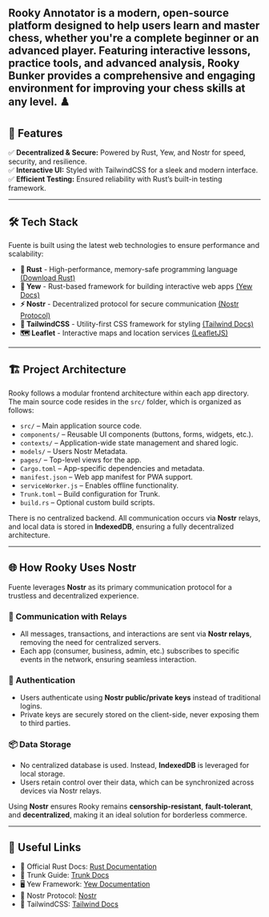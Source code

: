 Rooky Annotator is a modern, open-source platform designed to help users learn and master chess, whether you're a complete beginner or an advanced player. Featuring interactive lessons, practice tools, and advanced analysis, Rooky Bunker provides a comprehensive and engaging environment for improving your chess skills at any level. ♟️
---

## 🚀 Features

✅ **Decentralized & Secure:** Powered by Rust, Yew, and Nostr for speed, security, and resilience.  
✅ **Interactive UI:** Styled with TailwindCSS for a sleek and modern interface.
✅ **Efficient Testing:** Ensured reliability with Rust’s built-in testing framework.  

---

## 🛠 Tech Stack

Fuente is built using the latest web technologies to ensure performance and scalability:

- **🦀 Rust** - High-performance, memory-safe programming language [(Download Rust)](https://www.rust-lang.org/learn/get-started)
- **🌿 Yew** - Rust-based framework for building interactive web apps [(Yew Docs)](https://yew.rs/docs/)
- **⚡ Nostr** - Decentralized protocol for secure communication [(Nostr Protocol)](https://nostr.com/)
- **🎨 TailwindCSS** - Utility-first CSS framework for styling [(Tailwind Docs)](https://tailwindcss.com/docs)
- **🗺️ Leaflet** - Interactive maps and location services [(LeafletJS)](https://leafletjs.com/)

---

## 🏗 Project Architecture

Rooky follows a modular frontend architecture within each app directory. The main source code resides in the `src/` folder, which is organized as follows:

- `src/` – Main application source code.
- `components/` – Reusable UI components (buttons, forms, widgets, etc.).
- `contexts/` – Application-wide state management and shared logic.
- `models/` – Users Nostr Metadata.
- `pages/` – Top-level views for the app.
- `Cargo.toml` – App-specific dependencies and metadata.
- `manifest.json` – Web app manifest for PWA support.
- `serviceWorker.js` – Enables offline functionality.
- `Trunk.toml` – Build configuration for Trunk.
- `build.rs` – Optional custom build scripts.

There is no centralized backend. All communication occurs via **Nostr** relays, and local data is stored in **IndexedDB**, ensuring a fully decentralized architecture.

---

## 🌐 How Rooky Uses Nostr

Fuente leverages **Nostr** as its primary communication protocol for a trustless and decentralized experience. 

### 🔗 Communication with Relays
- All messages, transactions, and interactions are sent via **Nostr relays**, removing the need for centralized servers.
- Each app (consumer, business, admin, etc.) subscribes to specific events in the network, ensuring seamless interaction.

### 🔑 Authentication
- Users authenticate using **Nostr public/private keys** instead of traditional logins.
- Private keys are securely stored on the client-side, never exposing them to third parties.

### 📦 Data Storage
- No centralized database is used. Instead, **IndexedDB** is leveraged for local storage.
- Users retain control over their data, which can be synchronized across devices via Nostr relays.

Using **Nostr** ensures Rooky remains **censorship-resistant**, **fault-tolerant**, and **decentralized**, making it an ideal solution for borderless commerce.

---

## 🔗 Useful Links

- 📜 Official Rust Docs: [Rust Documentation](https://doc.rust-lang.org/)
- 🔧 Trunk Guide: [Trunk Docs](https://trunkrs.dev/)
- 🖥️ Yew Framework: [Yew Documentation](https://yew.rs/docs/)
- 🔑 Nostr Protocol: [Nostr](https://nostr.com/)
- 🎨 TailwindCSS: [Tailwind Docs](https://tailwindcss.com/docs)